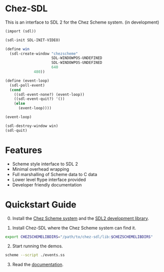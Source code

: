 # Chez-SDL
This is an interface to SDL 2 for the Chez Scheme system. (in development)

```scheme
(import (sdl))

(sdl-init SDL-INIT-VIDEO)

(define win
  (sdl-create-window "chezscheme"
                     SDL-WINDOWPOS-UNDEFINED
                     SDL-WINDOWPOS-UNDEFINED
                     640
		     480))

(define (event-loop)
  (sdl-poll-event)
  (cond
    ((sdl-event-none?) (event-loop))
    ((sdl-event-quit?) '())
    (else
      (event-loop))))

(event-loop)

(sdl-destroy-window win)
(sdl-quit)
```


# Features

* Scheme style interface to SDL 2
* Minimal overhead wrapping
* Full marshalling of Scheme data to C data
* Lower level ftype interface provided
* Developer friendly documentation


# Quickstart Guide

0. Install the [Chez Scheme system](https://github.com/cisco/ChezScheme) and the [SDL2 development library](https://www.libsdl.org/).

1. Install Chez-SDL where the Chez Scheme system can find it.
```bash
export CHEZSCHEMELIBDIRS="/path/to/chez-sdl/lib:$CHEZSCHEMELIBDIRS"
```

2. Start running the demos.
```bash
scheme --script ./events.ss
```

3. Read the [documentation](https://steven741.github.io/chez-sdl/).
